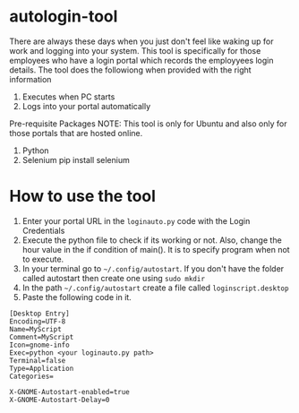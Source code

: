 # autologin-tool

There are always these days when you just don't feel like waking up for work and logging into your system. This tool is specifically for those employees who have a login portal which records the employyees login details. 
The tool does the followiong when provided with the right information
1. Executes when PC starts
2. Logs into your portal automatically

Pre-requisite Packages
NOTE: This tool is only for Ubuntu and also only for those portals that are hosted online.
1. Python
2. Selenium  pip install selenium

# How to use the tool

1. Enter your portal URL in the `loginauto.py` code with the Login Credentials 
2. Execute the python file to check if its working or not. Also, change the hour value in the if condition of main(). It is to specify program when not to execute.
3. In your terminal go to `~/.config/autostart`. If you don't have the folder called autostart then create one using `sudo mkdir`
4. In the path `~/.config/autostart` create a file called `loginscript.desktop` 
5. Paste the following code in it. 
```
[Desktop Entry]
Encoding=UTF-8
Name=MyScript
Comment=MyScript
Icon=gnome-info
Exec=python <your loginauto.py path>
Terminal=false
Type=Application
Categories=

X-GNOME-Autostart-enabled=true
X-GNOME-Autostart-Delay=0
```

